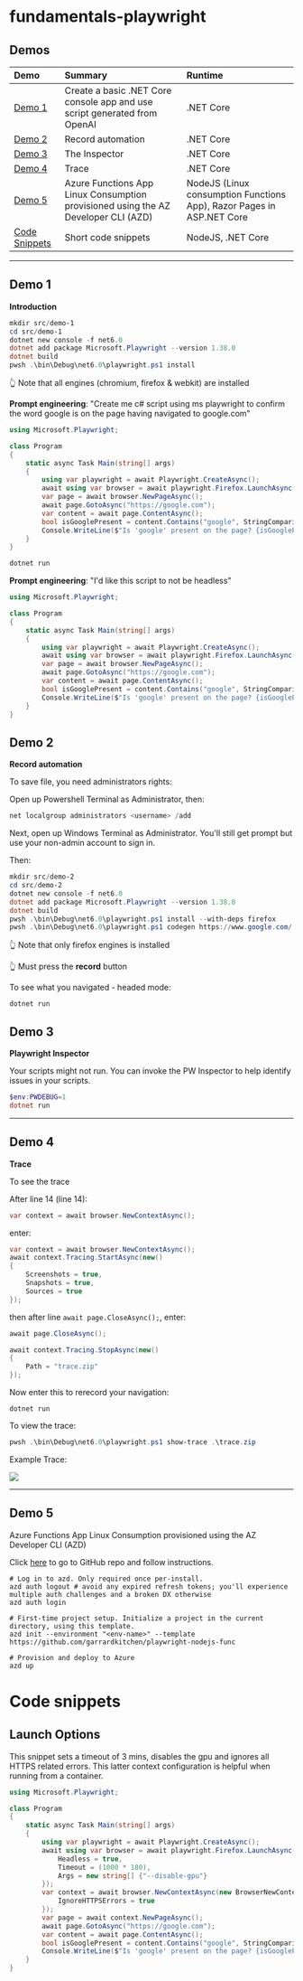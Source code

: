 # fundamentals-playwright

## Demos

| Demo | Summary | Runtime |
| :- | :- | :- |
| [Demo 1](#demo-1) | Create a basic .NET Core console app and use script generated from OpenAI | .NET Core |
| [Demo 2](#demo-2) | Record automation | .NET Core |
| [Demo 3](#demo-3) | The Inspector | .NET Core |
| [Demo 4](#demo-4) | Trace | .NET Core |
| [Demo 5](#demo-5) | Azure Functions App Linux Consumption provisioned using the AZ Developer CLI (AZD) | NodeJS (Linux consumption Functions App), Razor Pages in ASP.NET Core |
| [Code Snippets](#code-snippets) | Short code snippets | NodeJS, .NET Core |



---

## Demo 1

**Introduction**

```powershell
mkdir src/demo-1
cd src/demo-1
dotnet new console -f net6.0
dotnet add package Microsoft.Playwright --version 1.38.0
dotnet build
pwsh .\bin\Debug\net6.0\playwright.ps1 install
```

👆 Note that all engines (chromium, firefox & webkit) are installed

**Prompt engineering**: "Create me c# script using ms playwright to confirm the word google is on the page having navigated to google.com"

```c#
using Microsoft.Playwright;

class Program
{
    static async Task Main(string[] args)
    {
        using var playwright = await Playwright.CreateAsync();
        await using var browser = await playwright.Firefox.LaunchAsync();
        var page = await browser.NewPageAsync();
        await page.GotoAsync("https://google.com");
        var content = await page.ContentAsync();
        bool isGooglePresent = content.Contains("google", StringComparison.OrdinalIgnoreCase);
        Console.WriteLine($"Is 'google' present on the page? {isGooglePresent}");
    }
}
```

```powershell
dotnet run
```

**Prompt engineering**: "I'd like this script to not be headless" 

```c#
using Microsoft.Playwright;

class Program
{
    static async Task Main(string[] args)
    {
        using var playwright = await Playwright.CreateAsync();
        await using var browser = await playwright.Firefox.LaunchAsync(new BrowserTypeLaunchOptions { Headless = false });
        var page = await browser.NewPageAsync();
        await page.GotoAsync("https://google.com");
        var content = await page.ContentAsync();
        bool isGooglePresent = content.Contains("google", StringComparison.OrdinalIgnoreCase);
        Console.WriteLine($"Is 'google' present on the page? {isGooglePresent}");
    }
}
```

## Demo 2

**Record automation**

To save file, you need administrators rights:

Open up Powershell Terminal as Administrator, then:

```powershell
net localgroup administrators <username> /add
```

Next, open up Windows Terminal as Administrator.  You'll still get prompt but use your non-admin account to sign in.  

Then:

```powershell
mkdir src/demo-2
cd src/demo-2
dotnet new console -f net6.0
dotnet add package Microsoft.Playwright --version 1.38.0
dotnet build
pwsh .\bin\Debug\net6.0\playwright.ps1 install --with-deps firefox
pwsh .\bin\Debug\net6.0\playwright.ps1 codegen https://www.google.com/ -o ./Program.cs -b firefox
```

👆 Note that only firefox engines is installed

👆 Must press the **record** button

To see what you navigated - headed mode:
```
dotnet run
```


## Demo 3

**Playwright Inspector**

Your scripts might not run.  You can invoke the PW Inspector to help identify issues in your scripts.

```powershell
$env:PWDEBUG=1
dotnet run
```


---

## Demo 4

**Trace**

To see the trace

After line 14 (line 14):

```csharp
var context = await browser.NewContextAsync();
```

enter:

```csharp
var context = await browser.NewContextAsync();
await context.Tracing.StartAsync(new()
{
    Screenshots = true,
    Snapshots = true,
    Sources = true
});
```

then after line `await page.CloseAsync();`, enter:

```csharp
await page.CloseAsync();

await context.Tracing.StopAsync(new()
{
    Path = "trace.zip"
});
```

Now enter this to rerecord your navigation:

```
dotnet run
```

To view the trace:

```powershell
pwsh .\bin\Debug\net6.0\playwright.ps1 show-trace .\trace.zip
```

Example Trace:

![](./assets/2023-09-09-19-41-39.png)

---


## Demo 5

Azure Functions App Linux Consumption provisioned using the AZ Developer CLI (AZD)

Click [here](https://github.com/garrardkitchen/playwright-nodejs-func) to go to GitHub repo and follow instructions.

```
# Log in to azd. Only required once per-install.
azd auth logout # avoid any expired refresh tokens; you'll experience multiple auth challenges and a broken DX otherwise
azd auth login

# First-time project setup. Initialize a project in the current directory, using this template. 
azd init --environment "<env-name>" --template https://github.com/garrardkitchen/playwright-nodejs-func

# Provision and deploy to Azure
azd up
```

# Code snippets

## Launch Options

This snippet sets a timeout of 3 mins, disables the gpu and ignores all HTTPS related errors. This latter context configuration is helpful when running from a container.

```c#
using Microsoft.Playwright;

class Program
{
    static async Task Main(string[] args)
    {
        using var playwright = await Playwright.CreateAsync();
        await using var browser = await playwright.Firefox.LaunchAsync(new BrowserTypeLaunchOptions{
            Headless = true,
            Timeout = (1000 * 180),
            Args = new string[] {"--disable-gpu"}
        });
        var context = await browser.NewContextAsync(new BrowserNewContextOptions{
            IgnoreHTTPSErrors = true
        });
        var page = await context.NewPageAsync();
        await page.GotoAsync("https://google.com");
        var content = await page.ContentAsync();
        bool isGooglePresent = content.Contains("google", StringComparison.OrdinalIgnoreCase);
        Console.WriteLine($"Is 'google' present on the page? {isGooglePresent}");
    }
}
```